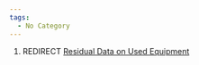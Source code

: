 ```yaml
---
tags:
  - No Category
---
```

1.  REDIRECT [Residual Data on Used
    Equipment](residual_data_on_used_equipment.md)